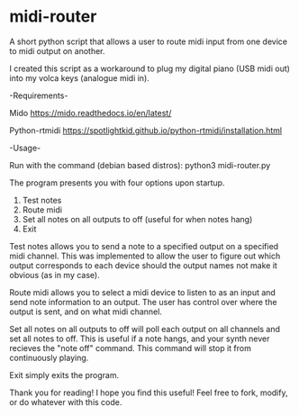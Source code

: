 # midi-router
A short python script that allows a user to route midi input from one device to midi output on another.

I created this script as a workaround to plug my digital piano (USB midi out) into my volca keys (analogue midi in). 


-Requirements-

Mido https://mido.readthedocs.io/en/latest/ 

Python-rtmidi https://spotlightkid.github.io/python-rtmidi/installation.html

-Usage-

Run with the command (debian based distros):
python3 midi-router.py

The program presents you with four options upon startup. 
1. Test notes
2. Route midi
3. Set all notes on all outputs to off (useful for when notes hang)
4. Exit

Test notes allows you to send a note to a specified output on a specified midi channel. 
This was implemented to allow the user to figure out which output corresponds to each device should 
the output names not make it obvious (as in my case).

Route midi allows you to select a midi device to listen to as an input and send note information to an output. 
The user has control over where the output is sent, and on what midi channel.

Set all notes on all outputs to off will poll each output on all channels and set all notes to off. This is useful if a note hangs, and your synth never recieves the "note off" command. This command will stop it from continuously playing.

Exit simply exits the program.

Thank you for reading! I hope you find this useful!
Feel free to fork, modify, or do whatever with this code.









